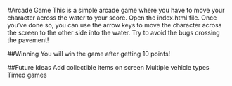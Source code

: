 #Arcade Game
This is a simple arcade game where you have to move your character across the water to your score.
Open the index.html file. 
Once you’ve done so, you can use the arrow keys to move the character across the screen to the other side into the water. 
Try to avoid the bugs crossing the pavement!

##Winning
You will win the game after getting 10 points!

##Future Ideas
Add collectible items on screen
Multiple vehicle types
Timed games
